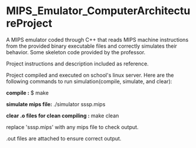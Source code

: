 # MIPS_Emulator_ComputerArchitectureProject
 
A MIPS emulator coded through C++ that reads MIPS machine instructions from the provided binary executable files and correctly simulates their behavior. Some skeleton code provided by the professor.

Project instructions and description included as reference.

Project compiled and executed on school's linux server. Here are the following commands to run simulation(compile, simulate, and clear):

**compile :** $ make

**simulate mips file:** ./simulator sssp.mips

**clear .o files for clean compiling :** make clean

replace 'sssp.mips' with any mips file to check output.

.out files are attached to ensure correct output.
